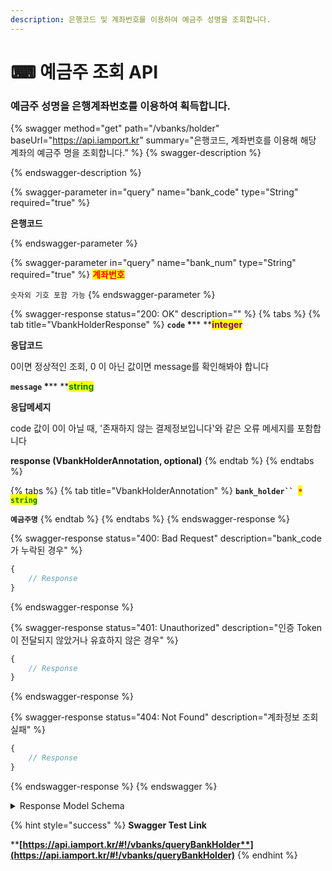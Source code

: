 ```yaml
---
description: 은행코드 및 계좌번호를 이용하여 예금주 성명을 조회합니다.
---
```


# ⌨ 예금주 조회 API

### &#x20;예금주 성명을 은행계좌번호를 이용하여 획득합니다.

{% swagger method="get" path="/vbanks/holder" baseUrl="https://api.iamport.kr" summary="은행코드, 계좌번호를 이용해 해당 계좌의 예금주 명을 조회합니다." %}
{% swagger-description %}

{% endswagger-description %}

{% swagger-parameter in="query" name="bank_code" type="String" required="true" %}
<mark style="color:red;">

**은행코드**

</mark>
{% endswagger-parameter %}

{% swagger-parameter in="query" name="bank_num" type="String" required="true" %}
<mark style="color:red;">**계좌번호**</mark>

`숫자외 기호 포함 가능`
{% endswagger-parameter %}

{% swagger-response status="200: OK" description="" %}
{% tabs %}
{% tab title="VbankHolderResponse" %}
**`code`  **<mark style="color:red;">**\***</mark>** **<mark style="color:purple;">**integer**</mark>

**응답코드**

0이면 정상적인 조회, 0 이 아닌 값이면 message를 확인해봐야 합니다



**`message`  **<mark style="color:red;">**\***</mark>** **<mark style="color:green;">**string**</mark>

**응답메세지**

code 값이 0이 아닐 때, '존재하지 않는 결제정보입니다'와 같은 오류 메세지를 포함합니다



**response **<mark style="color:red;">**(VbankHolderAnnotation, optional)**</mark>
{% endtab %}
{% endtabs %}

{% tabs %}
{% tab title="VbankHolderAnnotation" %}
**`bank_holder`` `**<mark style="color:red;">**`*`**</mark>**` `**<mark style="color:green;">**`string`**</mark>

**`예금주명`**
{% endtab %}
{% endtabs %}
{% endswagger-response %}

{% swagger-response status="400: Bad Request" description="bank_code가 누락된 경우" %}
```javascript
{
    // Response
}
```
{% endswagger-response %}

{% swagger-response status="401: Unauthorized" description="인증 Token이 전달되지 않았거나 유효하지 않은 경우" %}
```javascript
{
    // Response
}
```
{% endswagger-response %}

{% swagger-response status="404: Not Found" description="계좌정보 조회 실패" %}
```javascript
{
    // Response
}
```
{% endswagger-response %}
{% endswagger %}

<details>

<summary>Response Model Schema</summary>

```json
{
  "code": 0,
  "message": "string",
  "response": {
    "bank_holder": "string"
  }
}
```

</details>

{% hint style="success" %}
**Swagger Test Link**

****[**https://api.iamport.kr/#!/vbanks/queryBankHolder**](https://api.iamport.kr/#!/vbanks/queryBankHolder)****
{% endhint %}
